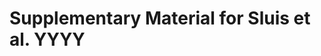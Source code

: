 # Supplementary Material for Sluis et al. YYYY

<!--[![DOI](https://zenodo.org/badge/DOI/10.5281/zenodo.5604670.svg)](https://doi.org/10.5281/zenodo.5604670) UPDATE URLs-->
